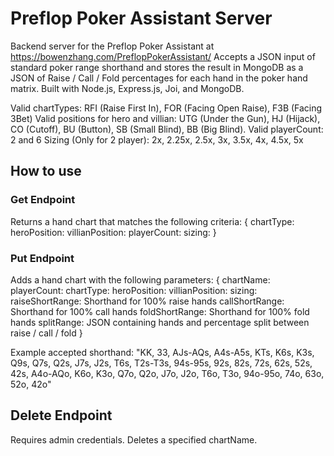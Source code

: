 # Preflop Poker Assistant Server
Backend server for the Preflop Poker Assistant at https://bowenzhang.com/PreflopPokerAssistant/
Accepts a JSON input of standard poker range shorthand and stores the result in MongoDB as a JSON of Raise / Call / Fold percentages for each hand in the poker hand matrix. 
Built with Node.js, Express.js, Joi, and MongoDB. 

Valid chartTypes: RFI (Raise First In), FOR (Facing Open Raise), F3B (Facing 3Bet)
Valid positions for hero and villian: UTG (Under the Gun), HJ (Hijack), CO (Cutoff), BU (Button), SB (Small Blind), BB (Big Blind). 
Valid playerCount: 2 and 6
Sizing (Only for 2 player): 2x, 2.25x, 2.5x, 3x, 3.5x, 4x, 4.5x, 5x

## How to use
### Get Endpoint
Returns a hand chart that matches the following criteria: {
        chartType: 
        heroPosition: 
        villianPosition: 
        playerCount: 
        sizing: 
}

### Put Endpoint
Adds a hand chart with the following parameters: {
        chartName: 
        playerCount: 
        chartType: 
        heroPosition: 
        villianPosition: 
        sizing:
        raiseShortRange: Shorthand for 100% raise hands
        callShortRange: Shorthand for 100% call hands
        foldShortRange: Shorthand for 100% fold hands
        splitRange: JSON containing hands and percentage split between raise / call / fold
}

Example accepted shorthand: "KK, 33, AJs-AQs, A4s-A5s, KTs, K6s, K3s, Q9s, Q7s, Q2s, J7s, J2s, T6s, T2s-T3s, 94s-95s, 92s, 82s, 72s, 62s, 52s, 42s, A4o-AQo, K6o, K3o, Q7o, Q2o, J7o, J2o, T6o, T3o, 94o-95o, 74o, 63o, 52o, 42o"

## Delete Endpoint
Requires admin credentials. 
Deletes a specified chartName. 